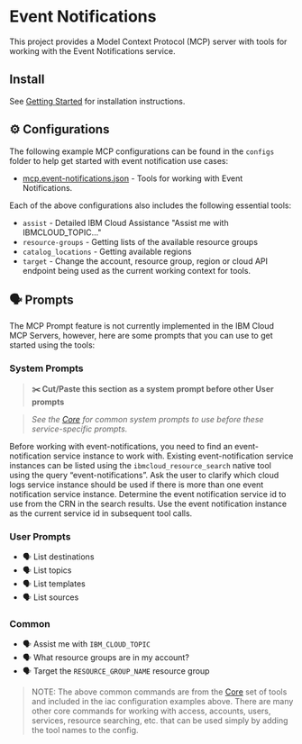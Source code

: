 # Event Notifications

This project provides a Model Context Protocol (MCP) server with tools for working with the Event Notifications service.

## Install

See [Getting Started](https://ibm-cloud.github.io/mcp/overview/) for installation instructions.

## ⚙️ Configurations

The following example MCP configurations can be found in the `configs` folder to help get started with event notification use cases:

- [mcp.event-notifications.json](https://github.com/IBM-Cloud/ibmcloud-mcp-server/blob/main/src/event-notifications/configs/mcp.event-notifications.json) - Tools for working with Event Notifications.

Each of the above configurations also includes the following essential tools:

- `assist` - Detailed IBM Cloud Assistance "Assist me with IBMCLOUD_TOPIC..."
- `resource-groups` - Getting lists of the available resource groups
- `catalog_locations` - Getting available regions
- `target` - Change the account, resource group, region or cloud API endpoint being used as the current working context for tools.

## 🗣️ Prompts

The MCP Prompt feature is not currently implemented in the IBM Cloud MCP Servers, however, here are some prompts that you can use to get started using the tools:

### System Prompts

> **✂️ Cut/Paste this section as a system prompt before other User prompts**

> _See the [Core](https://github.com/IBM-Cloud/ibmcloud-mcp-server/blob/main/src/core/README.md) for common system prompts to use before these service-specific prompts._

Before working with event-notifications, you need to find an event-notification service instance to work with.
Existing event-notification service instances can be listed using the `ibmcloud_resource_search` native tool using the query “event-notifications”.
Ask the user to clarify which cloud logs service instance should be used if there is more than one event notification service instance.
Determine the event notification service id to use from the CRN in the search results.
Use the event notification instance as the current service id in subsequent tool calls.

### User Prompts

- 🗣️ List destinations
- 🗣️ List topics
- 🗣️ List templates
- 🗣️ List sources

### Common

- 🗣️ Assist me with `IBM_CLOUD_TOPIC`
- 🗣️ What resource groups are in my account?
- 🗣️ Target the `RESOURCE_GROUP_NAME` resource group

> NOTE: The above common commands are from the [Core](https://github.com/IBM-Cloud/ibmcloud-mcp-server/blob/main/src/core/README.md) set of tools and included in the iac configuration examples above.  There are many other core commands for working with access, accounts, users, services, resource searching, etc. that can be used simply by adding the tool names to the config.
